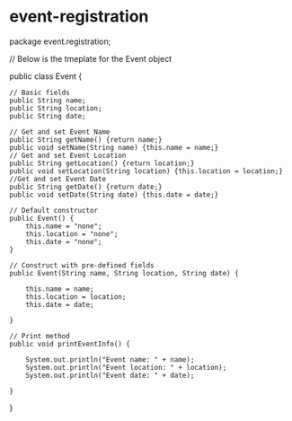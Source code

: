 # event-registration

package event.registration;


//  Below is the tmeplate for the Event object


public class Event {
    
    // Basic fields
    public String name;
    public String location;
    public String date;
    
    // Get and set Event Name
    public String getName() {return name;}
    public void setName(String name) {this.name = name;}
    // Get and set Event Location
    public String getLocation() {return location;}
    public void setLocation(String location) {this.location = location;}
    //Get and set Event Date
    public String getDate() {return date;}
    public void setDate(String date) {this.date = date;}
    
    // Default constructor
    public Event() {
        this.name = "none";
        this.location = "none";
        this.date = "none";
    }
    
    // Construct with pre-defined fields
    public Event(String name, String location, String date) {
        
        this.name = name;
        this.location = location;
        this.date = date;
           
    }
    
    // Print method
    public void printEventInfo() {
       
        System.out.println("Event name: " + name);
        System.out.println("Event location: " + location);
        System.out.println("Event date: " + date);
        
    }
    
}

